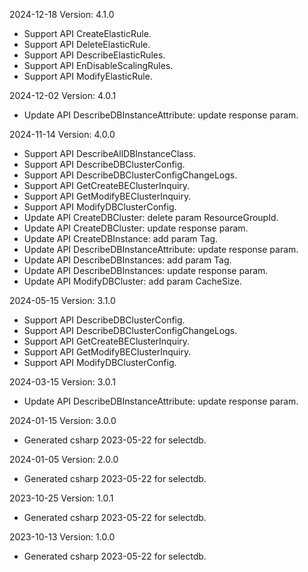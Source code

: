 2024-12-18 Version: 4.1.0
- Support API CreateElasticRule.
- Support API DeleteElasticRule.
- Support API DescribeElasticRules.
- Support API EnDisableScalingRules.
- Support API ModifyElasticRule.


2024-12-02 Version: 4.0.1
- Update API DescribeDBInstanceAttribute: update response param.


2024-11-14 Version: 4.0.0
- Support API DescribeAllDBInstanceClass.
- Support API DescribeDBClusterConfig.
- Support API DescribeDBClusterConfigChangeLogs.
- Support API GetCreateBEClusterInquiry.
- Support API GetModifyBEClusterInquiry.
- Support API ModifyDBClusterConfig.
- Update API CreateDBCluster: delete param ResourceGroupId.
- Update API CreateDBCluster: update response param.
- Update API CreateDBInstance: add param Tag.
- Update API DescribeDBInstanceAttribute: update response param.
- Update API DescribeDBInstances: add param Tag.
- Update API DescribeDBInstances: update response param.
- Update API ModifyDBCluster: add param CacheSize.


2024-05-15 Version: 3.1.0
- Support API DescribeDBClusterConfig.
- Support API DescribeDBClusterConfigChangeLogs.
- Support API GetCreateBEClusterInquiry.
- Support API GetModifyBEClusterInquiry.
- Support API ModifyDBClusterConfig.


2024-03-15 Version: 3.0.1
- Update API DescribeDBInstanceAttribute: update response param.


2024-01-15 Version: 3.0.0
- Generated csharp 2023-05-22 for selectdb.

2024-01-05 Version: 2.0.0
- Generated csharp 2023-05-22 for selectdb.

2023-10-25 Version: 1.0.1
- Generated csharp 2023-05-22 for selectdb.

2023-10-13 Version: 1.0.0
- Generated csharp 2023-05-22 for selectdb.

